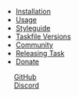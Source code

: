 - [Installation](installation.md)
- [Usage](usage.md)
- [Styleguide](styleguide.md)
- [Taskfile Versions](taskfile_versions.md)
- [Community](community.md)
- [Releasing Task](releasing_task.md)
- [Donate](donate.md)
<li style="display: flex">
  <img src="/github.svg" style="width: 15px; margin-right: 5px">
  <a target="_blank" href="https://github.com/go-task/task">GitHub</a>
</li>
<li style="display: flex">
  <img src="/discord.svg" style="width: 15px; margin-right: 5px">
  <a target="_blank" href="https://discord.gg/6TY36E39UK">Discord</a>
</li>
